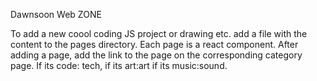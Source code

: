 Dawnsoon Web ZONE

To add a new coool coding JS project or drawing etc. add a file with the content to the pages directory. Each page is a react component. After adding a page, add the link to the page on the corresponding category page. If its code: tech, if its art:art if its music:sound. 


